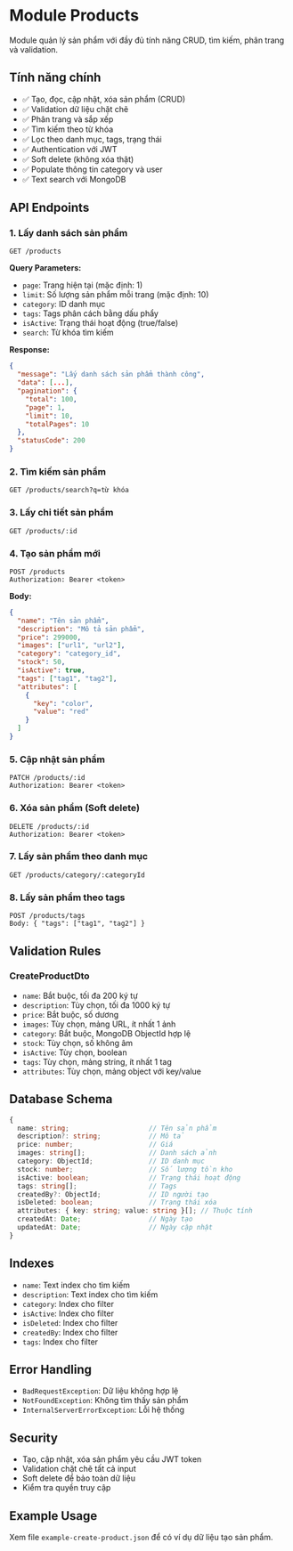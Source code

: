 # Module Products

Module quản lý sản phẩm với đầy đủ tính năng CRUD, tìm kiếm, phân trang và validation.

## Tính năng chính

- ✅ Tạo, đọc, cập nhật, xóa sản phẩm (CRUD)
- ✅ Validation dữ liệu chặt chẽ
- ✅ Phân trang và sắp xếp
- ✅ Tìm kiếm theo từ khóa
- ✅ Lọc theo danh mục, tags, trạng thái
- ✅ Authentication với JWT
- ✅ Soft delete (không xóa thật)
- ✅ Populate thông tin category và user
- ✅ Text search với MongoDB

## API Endpoints

### 1. Lấy danh sách sản phẩm

```
GET /products
```

**Query Parameters:**

- `page`: Trang hiện tại (mặc định: 1)
- `limit`: Số lượng sản phẩm mỗi trang (mặc định: 10)
- `category`: ID danh mục
- `tags`: Tags phân cách bằng dấu phẩy
- `isActive`: Trạng thái hoạt động (true/false)
- `search`: Từ khóa tìm kiếm

**Response:**

```json
{
  "message": "Lấy danh sách sản phẩm thành công",
  "data": [...],
  "pagination": {
    "total": 100,
    "page": 1,
    "limit": 10,
    "totalPages": 10
  },
  "statusCode": 200
}
```

### 2. Tìm kiếm sản phẩm

```
GET /products/search?q=từ khóa
```

### 3. Lấy chi tiết sản phẩm

```
GET /products/:id
```

### 4. Tạo sản phẩm mới

```
POST /products
Authorization: Bearer <token>
```

**Body:**

```json
{
  "name": "Tên sản phẩm",
  "description": "Mô tả sản phẩm",
  "price": 299000,
  "images": ["url1", "url2"],
  "category": "category_id",
  "stock": 50,
  "isActive": true,
  "tags": ["tag1", "tag2"],
  "attributes": [
    {
      "key": "color",
      "value": "red"
    }
  ]
}
```

### 5. Cập nhật sản phẩm

```
PATCH /products/:id
Authorization: Bearer <token>
```

### 6. Xóa sản phẩm (Soft delete)

```
DELETE /products/:id
Authorization: Bearer <token>
```

### 7. Lấy sản phẩm theo danh mục

```
GET /products/category/:categoryId
```

### 8. Lấy sản phẩm theo tags

```
POST /products/tags
Body: { "tags": ["tag1", "tag2"] }
```

## Validation Rules

### CreateProductDto

- `name`: Bắt buộc, tối đa 200 ký tự
- `description`: Tùy chọn, tối đa 1000 ký tự
- `price`: Bắt buộc, số dương
- `images`: Tùy chọn, mảng URL, ít nhất 1 ảnh
- `category`: Bắt buộc, MongoDB ObjectId hợp lệ
- `stock`: Tùy chọn, số không âm
- `isActive`: Tùy chọn, boolean
- `tags`: Tùy chọn, mảng string, ít nhất 1 tag
- `attributes`: Tùy chọn, mảng object với key/value

## Database Schema

```typescript
{
  name: string;                    // Tên sản phẩm
  description?: string;            // Mô tả
  price: number;                   // Giá
  images: string[];                // Danh sách ảnh
  category: ObjectId;              // ID danh mục
  stock: number;                   // Số lượng tồn kho
  isActive: boolean;               // Trạng thái hoạt động
  tags: string[];                  // Tags
  createdBy?: ObjectId;            // ID người tạo
  isDeleted: boolean;              // Trạng thái xóa
  attributes: { key: string; value: string }[]; // Thuộc tính
  createdAt: Date;                 // Ngày tạo
  updatedAt: Date;                 // Ngày cập nhật
}
```

## Indexes

- `name`: Text index cho tìm kiếm
- `description`: Text index cho tìm kiếm
- `category`: Index cho filter
- `isActive`: Index cho filter
- `isDeleted`: Index cho filter
- `createdBy`: Index cho filter
- `tags`: Index cho filter

## Error Handling

- `BadRequestException`: Dữ liệu không hợp lệ
- `NotFoundException`: Không tìm thấy sản phẩm
- `InternalServerErrorException`: Lỗi hệ thống

## Security

- Tạo, cập nhật, xóa sản phẩm yêu cầu JWT token
- Validation chặt chẽ tất cả input
- Soft delete để bảo toàn dữ liệu
- Kiểm tra quyền truy cập

## Example Usage

Xem file `example-create-product.json` để có ví dụ dữ liệu tạo sản phẩm.
